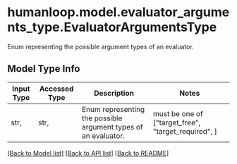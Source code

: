 # humanloop.model.evaluator_arguments_type.EvaluatorArgumentsType

Enum representing the possible argument types of an evaluator.

## Model Type Info
Input Type | Accessed Type | Description | Notes
------------ | ------------- | ------------- | -------------
str,  | str,  | Enum representing the possible argument types of an evaluator. | must be one of ["target_free", "target_required", ] 

[[Back to Model list]](../../README.md#documentation-for-models) [[Back to API list]](../../README.md#documentation-for-api-endpoints) [[Back to README]](../../README.md)

